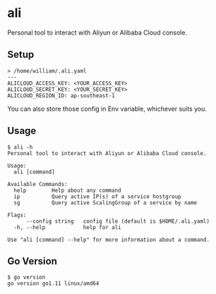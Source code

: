 # ali
Personal tool to interact with Aliyun or Alibaba Cloud console.

## Setup

```
> /home/william/.ali.yaml
---
ALICLOUD_ACCESS_KEY: <YOUR_ACCESS_KEY>
ALICLOUD_SECRET_KEY: <YOUR_SECRET_KEY>
ALICLOUD_REGION_ID: ap-southeast-1
```

You can also store those config in Env variable, whichever suits you.

## Usage

```
$ ali -h
Personal tool to interact with Aliyun or Alibaba Cloud console.

Usage:
  ali [command]

Available Commands:
  help        Help about any command
  ip          Query active IP(s) of a service hostgroup
  sg          Query active ScalingGroup of a service by name

Flags:
      --config string   config file (default is $HOME/.ali.yaml)
  -h, --help            help for ali

Use "ali [command] --help" for more information about a command.
```

## Go Version

```
$ go version
go version go1.11 linux/amd64
```
